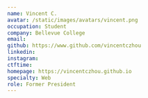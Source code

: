 ```yaml
---
name: Vincent C.
avatar: /static/images/avatars/vincent.png
occupation: Student
company: Bellevue College
email:
github: https://www.github.com/vincentczhou
linkedin:
instagram:
ctftime:
homepage: https://vincentczhou.github.io
specialty: Web
role: Former President
---
```

